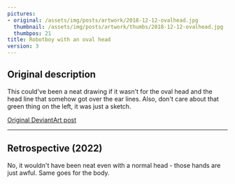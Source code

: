 ```yaml
---
pictures:
- original: /assets/img/posts/artwork/2018-12-12-ovalhead.jpg
  thumbnail: /assets/img/posts/artwork/thumbs/2018-12-12-ovalhead.jpg
  thumbpos: 21
title: Robotboy with an oval head
version: 3
---
```

## Original description
This could've been a neat drawing if it wasn't for the oval head and the head line that somehow got over the ear lines. Also, don't care about that green thing on the left, it was just a sketch.

[Original DeviantArt post](https://www.deviantart.com/phantomdoom741/art/A-Robotboy-with-an-oval-head-778429845)

---

## Retrospective (2022)
No, it wouldn't have been neat even with a normal head - those hands are just awful. Same goes for the body.
